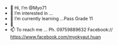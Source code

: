 - 👋 Hi, I’m @Myo71
- 👀 I’m interested in ...
- 🌱 I’m currently learning ...Pass Grade 11
- 💞️ 
- 📫 To reach me ...
Ph. 09759889632
Facebook:// https://www.facebook.com/myokyaut.huan
<!---
Myo71/Myo71 is a ✨ special ✨ repository because its `README.md` (this file) appears on your GitHub profile.
You can click the Preview link to take a look at your changes.
--->
